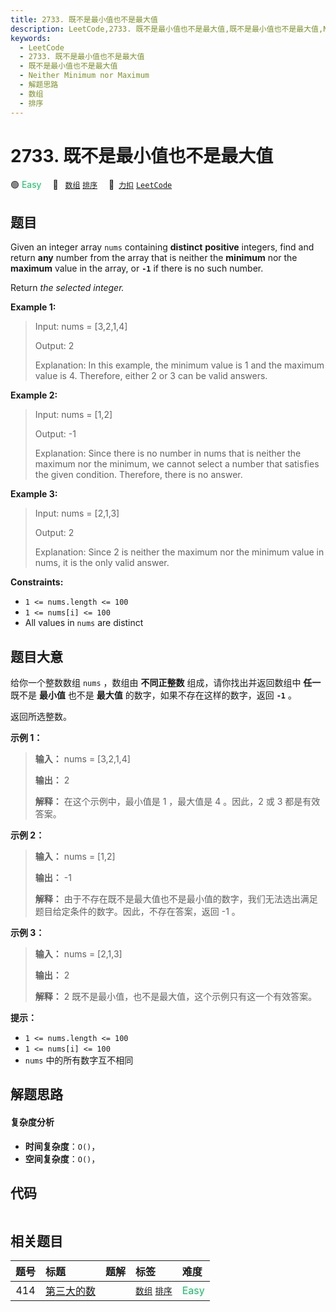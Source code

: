 ```yaml
---
title: 2733. 既不是最小值也不是最大值
description: LeetCode,2733. 既不是最小值也不是最大值,既不是最小值也不是最大值,Neither Minimum nor Maximum,解题思路,数组,排序
keywords:
  - LeetCode
  - 2733. 既不是最小值也不是最大值
  - 既不是最小值也不是最大值
  - Neither Minimum nor Maximum
  - 解题思路
  - 数组
  - 排序
---
```


# 2733. 既不是最小值也不是最大值

🟢 <font color=#15bd66>Easy</font>&emsp; 🔖&ensp; [`数组`](/tag/array.md) [`排序`](/tag/sorting.md)&emsp; 🔗&ensp;[`力扣`](https://leetcode.cn/problems/neither-minimum-nor-maximum) [`LeetCode`](https://leetcode.com/problems/neither-minimum-nor-maximum)

## 题目

Given an integer array `nums` containing **distinct** **positive** integers,
find and return **any** number from the array that is neither the **minimum**
nor the **maximum** value in the array, or **`-1`** if there is no such
number.

Return _the selected integer._



**Example 1:**

> Input: nums = [3,2,1,4]
> 
> Output: 2
> 
> Explanation: In this example, the minimum value is 1 and the maximum value is 4. Therefore, either 2 or 3 can be valid answers.

**Example 2:**

> Input: nums = [1,2]
> 
> Output: -1
> 
> Explanation: Since there is no number in nums that is neither the maximum nor the minimum, we cannot select a number that satisfies the given condition. Therefore, there is no answer.

**Example 3:**

> Input: nums = [2,1,3]
> 
> Output: 2
> 
> Explanation: Since 2 is neither the maximum nor the minimum value in nums, it is the only valid answer. 

**Constraints:**

  * `1 <= nums.length <= 100`
  * `1 <= nums[i] <= 100`
  * All values in `nums` are distinct


## 题目大意

给你一个整数数组 `nums` ，数组由 **不同正整数** 组成，请你找出并返回数组中 **任一** 既不是 **最小值** 也不是 **最大值**
的数字，如果不存在这样的数字，返回 **`-1`** 。

返回所选整数。



**示例 1：**

> 
> 
> 
> 
> 
> **输入：** nums = [3,2,1,4]
> 
> **输出：** 2
> 
> **解释：** 在这个示例中，最小值是 1 ，最大值是 4 。因此，2 或 3 都是有效答案。
> 
> 

**示例 2：**

> 
> 
> 
> 
> 
> **输入：** nums = [1,2]
> 
> **输出：** -1
> 
> **解释：** 由于不存在既不是最大值也不是最小值的数字，我们无法选出满足题目给定条件的数字。因此，不存在答案，返回 -1 。
> 
> 

**示例 3：**

> 
> 
> 
> 
> 
> **输入：** nums = [2,1,3]
> 
> **输出：** 2
> 
> **解释：** 2 既不是最小值，也不是最大值，这个示例只有这一个有效答案。 
> 
> 



**提示：**

  * `1 <= nums.length <= 100`
  * `1 <= nums[i] <= 100`
  * `nums` 中的所有数字互不相同


## 解题思路

#### 复杂度分析

- **时间复杂度**：`O()`，
- **空间复杂度**：`O()`，

## 代码

```javascript

```

## 相关题目

<!-- prettier-ignore -->
| 题号 | 标题 | 题解 | 标签 | 难度 |
| :------: | :------ | :------: | :------ | :------ |
| 414 | [第三大的数](https://leetcode.com/problems/third-maximum-number) |  |  [`数组`](/tag/array.md) [`排序`](/tag/sorting.md) | <font color=#15bd66>Easy</font> |